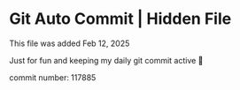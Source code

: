 # Git Auto Commit | Hidden File

This file was added Feb 12, 2025

Just for fun and keeping my daily git commit active 🤪

commit number: 117885
